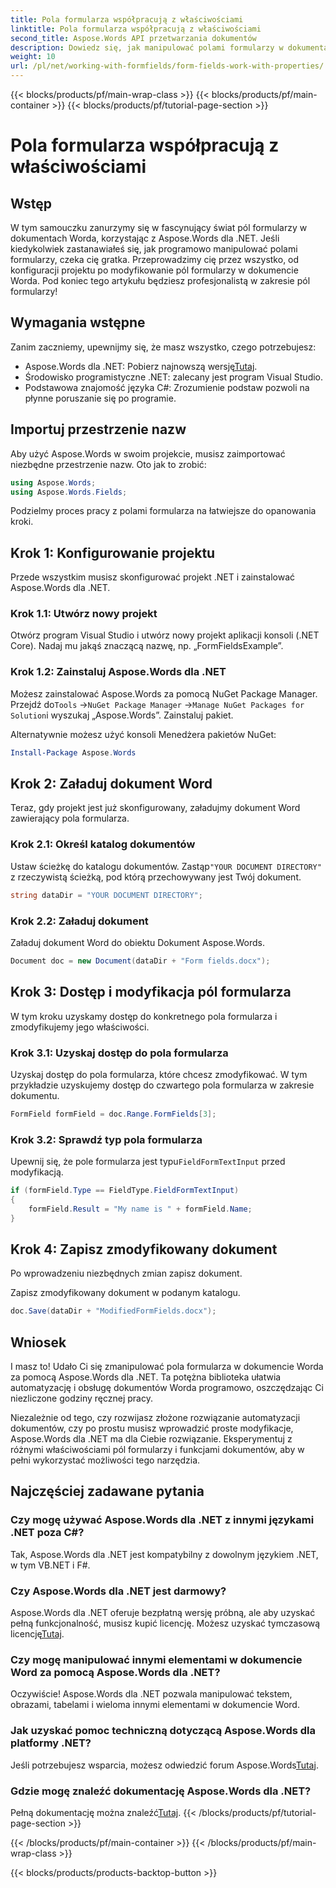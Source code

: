 ```yaml
---
title: Pola formularza współpracują z właściwościami
linktitle: Pola formularza współpracują z właściwościami
second_title: Aspose.Words API przetwarzania dokumentów
description: Dowiedz się, jak manipulować polami formularzy w dokumentach Word za pomocą Aspose.Words dla platformy .NET, korzystając z naszego szczegółowego przewodnika krok po kroku.
weight: 10
url: /pl/net/working-with-formfields/form-fields-work-with-properties/
---
```


{{< blocks/products/pf/main-wrap-class >}}
{{< blocks/products/pf/main-container >}}
{{< blocks/products/pf/tutorial-page-section >}}

# Pola formularza współpracują z właściwościami

## Wstęp

W tym samouczku zanurzymy się w fascynujący świat pól formularzy w dokumentach Worda, korzystając z Aspose.Words dla .NET. Jeśli kiedykolwiek zastanawiałeś się, jak programowo manipulować polami formularzy, czeka cię gratka. Przeprowadzimy cię przez wszystko, od konfiguracji projektu po modyfikowanie pól formularzy w dokumencie Worda. Pod koniec tego artykułu będziesz profesjonalistą w zakresie pól formularzy!

## Wymagania wstępne

Zanim zaczniemy, upewnijmy się, że masz wszystko, czego potrzebujesz:
-  Aspose.Words dla .NET: Pobierz najnowszą wersję[Tutaj](https://releases.aspose.com/words/net/).
- Środowisko programistyczne .NET: zalecany jest program Visual Studio.
- Podstawowa znajomość języka C#: Zrozumienie podstaw pozwoli na płynne poruszanie się po programie.

## Importuj przestrzenie nazw

Aby użyć Aspose.Words w swoim projekcie, musisz zaimportować niezbędne przestrzenie nazw. Oto jak to zrobić:

```csharp
using Aspose.Words;
using Aspose.Words.Fields;
```

Podzielmy proces pracy z polami formularza na łatwiejsze do opanowania kroki.

## Krok 1: Konfigurowanie projektu

Przede wszystkim musisz skonfigurować projekt .NET i zainstalować Aspose.Words dla .NET.

### Krok 1.1: Utwórz nowy projekt

Otwórz program Visual Studio i utwórz nowy projekt aplikacji konsoli (.NET Core). Nadaj mu jakąś znaczącą nazwę, np. „FormFieldsExample”.

### Krok 1.2: Zainstaluj Aspose.Words dla .NET

 Możesz zainstalować Aspose.Words za pomocą NuGet Package Manager. Przejdź do`Tools` ->`NuGet Package Manager` ->`Manage NuGet Packages for Solution`i wyszukaj „Aspose.Words”. Zainstaluj pakiet.

Alternatywnie możesz użyć konsoli Menedżera pakietów NuGet:

```powershell
Install-Package Aspose.Words
```

## Krok 2: Załaduj dokument Word

Teraz, gdy projekt jest już skonfigurowany, załadujmy dokument Word zawierający pola formularza.

### Krok 2.1: Określ katalog dokumentów

 Ustaw ścieżkę do katalogu dokumentów. Zastąp`"YOUR DOCUMENT DIRECTORY"` z rzeczywistą ścieżką, pod którą przechowywany jest Twój dokument.

```csharp
string dataDir = "YOUR DOCUMENT DIRECTORY";
```

### Krok 2.2: Załaduj dokument

Załaduj dokument Word do obiektu Dokument Aspose.Words.

```csharp
Document doc = new Document(dataDir + "Form fields.docx");
```

## Krok 3: Dostęp i modyfikacja pól formularza

W tym kroku uzyskamy dostęp do konkretnego pola formularza i zmodyfikujemy jego właściwości.

### Krok 3.1: Uzyskaj dostęp do pola formularza

Uzyskaj dostęp do pola formularza, które chcesz zmodyfikować. W tym przykładzie uzyskujemy dostęp do czwartego pola formularza w zakresie dokumentu.

```csharp
FormField formField = doc.Range.FormFields[3];
```

### Krok 3.2: Sprawdź typ pola formularza

 Upewnij się, że pole formularza jest typu`FieldFormTextInput` przed modyfikacją.

```csharp
if (formField.Type == FieldType.FieldFormTextInput)
{
    formField.Result = "My name is " + formField.Name;
}
```

## Krok 4: Zapisz zmodyfikowany dokument

Po wprowadzeniu niezbędnych zmian zapisz dokument.

Zapisz zmodyfikowany dokument w podanym katalogu.

```csharp
doc.Save(dataDir + "ModifiedFormFields.docx");
```

## Wniosek

I masz to! Udało Ci się zmanipulować pola formularza w dokumencie Worda za pomocą Aspose.Words dla .NET. Ta potężna biblioteka ułatwia automatyzację i obsługę dokumentów Worda programowo, oszczędzając Ci niezliczone godziny ręcznej pracy.

Niezależnie od tego, czy rozwijasz złożone rozwiązanie automatyzacji dokumentów, czy po prostu musisz wprowadzić proste modyfikacje, Aspose.Words dla .NET ma dla Ciebie rozwiązanie. Eksperymentuj z różnymi właściwościami pól formularzy i funkcjami dokumentów, aby w pełni wykorzystać możliwości tego narzędzia.

## Najczęściej zadawane pytania

### Czy mogę używać Aspose.Words dla .NET z innymi językami .NET poza C#?
Tak, Aspose.Words dla .NET jest kompatybilny z dowolnym językiem .NET, w tym VB.NET i F#.

### Czy Aspose.Words dla .NET jest darmowy?
Aspose.Words dla .NET oferuje bezpłatną wersję próbną, ale aby uzyskać pełną funkcjonalność, musisz kupić licencję. Możesz uzyskać tymczasową licencję[Tutaj](https://purchase.aspose.com/temporary-license/).

### Czy mogę manipulować innymi elementami w dokumencie Word za pomocą Aspose.Words dla .NET?
Oczywiście! Aspose.Words dla .NET pozwala manipulować tekstem, obrazami, tabelami i wieloma innymi elementami w dokumencie Word.

### Jak uzyskać pomoc techniczną dotyczącą Aspose.Words dla platformy .NET?
 Jeśli potrzebujesz wsparcia, możesz odwiedzić forum Aspose.Words[Tutaj](https://forum.aspose.com/c/words/8).

### Gdzie mogę znaleźć dokumentację Aspose.Words dla .NET?
 Pełną dokumentację można znaleźć[Tutaj](https://reference.aspose.com/words/net/).
{{< /blocks/products/pf/tutorial-page-section >}}

{{< /blocks/products/pf/main-container >}}
{{< /blocks/products/pf/main-wrap-class >}}

{{< blocks/products/products-backtop-button >}}
